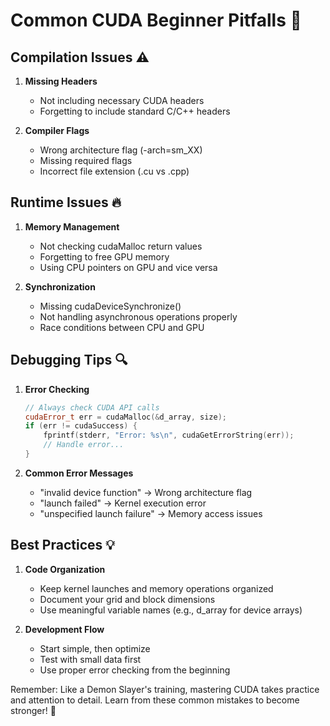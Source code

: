# Common CUDA Beginner Pitfalls 🎯

## Compilation Issues ⚠️
1. **Missing Headers**
   - Not including necessary CUDA headers
   - Forgetting to include standard C/C++ headers

2. **Compiler Flags**
   - Wrong architecture flag (-arch=sm_XX)
   - Missing required flags
   - Incorrect file extension (.cu vs .cpp)

## Runtime Issues 🔥
1. **Memory Management**
   - Not checking cudaMalloc return values
   - Forgetting to free GPU memory
   - Using CPU pointers on GPU and vice versa

2. **Synchronization**
   - Missing cudaDeviceSynchronize()
   - Not handling asynchronous operations properly
   - Race conditions between CPU and GPU

## Debugging Tips 🔍
1. **Error Checking**
   ```cpp
   // Always check CUDA API calls
   cudaError_t err = cudaMalloc(&d_array, size);
   if (err != cudaSuccess) {
       fprintf(stderr, "Error: %s\n", cudaGetErrorString(err));
       // Handle error...
   }
   ```

2. **Common Error Messages**
   - "invalid device function" → Wrong architecture flag
   - "launch failed" → Kernel execution error
   - "unspecified launch failure" → Memory access issues

## Best Practices 💡
1. **Code Organization**
   - Keep kernel launches and memory operations organized
   - Document your grid and block dimensions
   - Use meaningful variable names (e.g., d_array for device arrays)

2. **Development Flow**
   - Start simple, then optimize
   - Test with small data first
   - Use proper error checking from the beginning

Remember: Like a Demon Slayer's training, mastering CUDA takes practice and attention to detail. Learn from these common mistakes to become stronger! 💪 